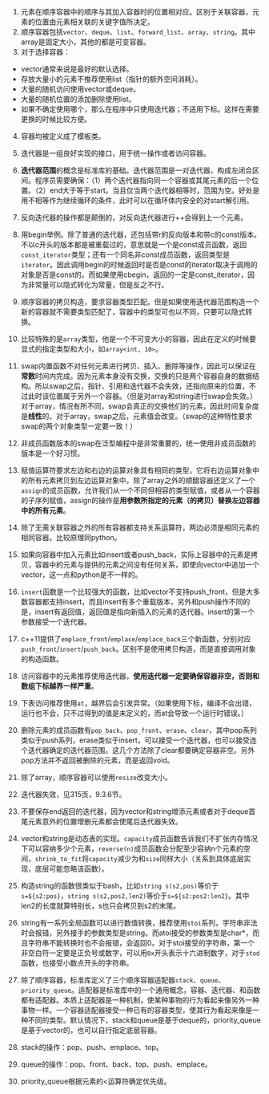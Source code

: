 1. 元素在顺序容器中的顺序与其加入容器时的位置相对应。区别于关联容器，元素的位置由元素相关联的关键字值所决定。
2. 顺序容器包括`vector`、`deque`、`list`、`forward_list`、`array`、`string`。其中array是固定大小，其他的都是可变容器。
3. 对于选择容器：
- vector通常来说是最好的默认选择。
- 存放大量小的元素不推荐使用list（指针的额外空间消耗）。
- 大量的随机访问使用vector或deque。
- 大量的随机位置的添加删除使用list。
- 如果不确定使用哪个，那么在程序中只使用迭代器；不适用下标。这样在需要更换的时候比较方便。
4. 容器均被定义成了模板类。
5. 迭代器是一组良好实现的接口，用于统一操作或者访问容器。
6. **迭代器范围**的概念是标准库的基础。迭代器范围是一对迭代器，构成左闭合区间。程序员需要确保：（1）两个迭代器指向同一个容器或其尾元素的后一个位置。（2）end大于等于start。当且仅当两个迭代器相等时，范围为空。好处是用不相等作为继续循环的条件，此时可以在循环体内安全的对start解引用。
7. 反向迭代器的操作都是颠倒的，对反向迭代器进行++会得到上一个元素。
8. 用begin举例。除了普通的迭代器，还包括带r的反向版本和带c的const版本。不以c开头的版本都是被重载过的，意思就是一个是const成员函数，返回`const_iterator`类型；还有一个同名非const成员函数，返回类型是`iterator`。因此调用begin的时候返回时是否是const的iterator取决于调用的对象是否是const的。而如果使用cbegin，返回的一定是const_iterator，因为非常量可以隐式转化为常量，但是反之不行。
9. 顺序容器的拷贝构造，要求容器类型匹配。但是如果使用迭代器范围构造一个新的容器就不需要类型匹配了，容器中的类型可也以不同，只要可以隐式转换。
10. 比较特殊的是`array`类型，他是一个不可变大小的容器，因此在定义的时候要显式的指定类型和大小，如`array<int, 10>`。
11. swap内置函数不对任何元素进行拷贝、插入、删除等操作，因此可以保证在**常数**时间内完成。因为元素本身没有交换，交换的只是两个容器自身的数据结构。所以swap之后，指针、引用和迭代器不会失效，还指向原来的位置，不过此时该位置属于另外一个容器。（但是对array和string进行swap会失效。）对于array，情况有所不同，swap会真正的交换他们的元素，因此时间复杂度是**线性**的。对于array，swap之后，元素值会改变。（swap的这种特性要求swap的两个对象类型一定要一致！）
12. 非成员函数版本的swap在泛型编程中是非常重要的，统一使用非成员函数的版本是一个好习惯。
13. 赋值运算符要求左边和右边的运算对象具有相同的类型，它将右边运算对象中的所有元素拷贝到左边运算对象中。除了array之外的顺醋容器还定义了一个`assign`的成员函数，允许我们从一个不同但相容的类型赋值，或者从一个容器的子序列赋值，assign的操作是**用参数所指定的元素（的拷贝）替换左边容器中的所有元素**。
14. 除了无需关联容器之外的所有容器都支持关系运算符，两边必须是相同元素的相同容器。比较原理同python。
15. 如果向容器中加入元素比如insert或者push_back，实际上容器中的元素是拷贝，容器中的元素与提供的元素之间没有任何关系，即使向vector中追加一个vector，这一点和python是不一样的。	
16. `insert`函数是一个比较强大的函数，比如vector不支持push_front，但是大多数容器都支持insert，而且insert有多个重载版本，另外和push操作不同的是，insert有返回值，返回值是指向新插入的元素的迭代器。insert的第一个参数接受一个迭代器。
17. c++11提供了`emplace_front`/`emplace`/`emplace_back`三个新函数，分别对应`push_front`/`insert`/`push_back`。区别不是使用拷贝构造，而是直接调用对象的构造函数。
18. 访问容器中的元素推荐使用迭代器，**使用迭代器一定要确保容器非空，否则和数组下标越界一样严重**。
19. 下表访问推荐使用`at`，越界后会引发异常。（如果使用下标，编译不会出错，运行也不会，只不过得到的值是未定义的，而at会导致一个运行时错误。）
20. 删除元素的成员函数有`pop_back`、`pop_front`、`erase`、`clear`，其中pop系列类似于push系列，erase类似于insert，可以接受一个迭代器，也可以接受连个迭代器确定的迭代器范围。这几个方法除了clear都要确定容器非空。另外pop方法并不返回被删除的元素，而是返回void。
21. 除了array，顺序容器可以使用`resize`改变大小。
22. 迭代器失效，见315页，9.3.6节。
23. 不要保存end返回的迭代器，因为vector和string增添元素或者对于deque首尾元素意外的位置增删元素都会使尾后迭代器失效。
24. vector和string是动态表的实现。`capacity`成员函数告诉我们不扩张内存情况下可以容纳多少个元素，`reverse(n)`成员函数会分配至少容纳n个元素的空间，`shrink_to_fit`将`capacity`减少为和`size`同样大小（关系到具体底层实现，底层可能忽略该函数）。
25. 构造string的函数很类似于bash，比如`string s(s2,pos)`等价于`s=${s2:pos}`，`string s(s2,pos2,len2)`等价于`s=${s2:pos2:len2}`。其中len2的长度就算特别长，s也只会拷贝到s2的末尾。
26. string有一系列全局函数可以进行数值转换，推荐使用`stoi`系列，字符串非法时会报错，另外接手的参数类型是string。而atoi接受的参数类型是char*，而且字符串不能转换时也不会报错，会返回0。对于stoi接受的字符串，第一个非空白符一定要是正负号或数字，可以用`0x`开头表示十六进制数字，对于`stod`函数，也接受小数点开头的字符串。
27. 除了顺序容器，标准库定义了三个顺序容器适配器`stack`、`queue`、`priority_queue`。适配器是标准库中的一个通用概念，容器、迭代器、和函数都有适配器。本质上适配器是一种机制，使某种事物的行为看起来像另外一种事物一样。一个容器适配器接受一种已有的容器类型，使其行为看起来像是一种不同的类型。默认情况下，stack和queue是基于deque的，priority_queue是基于vector的，也可以自行指定底层容器。

28. stack的操作：pop、push、emplace、top。
29. queue的操作：pop、front、back、top、push、emplace。
30. priority_queue根据元素的<运算符确定优先级。
